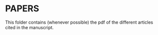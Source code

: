 # PAPERS

This folder contains (whenever possible) the pdf of the different articles cited in the manuscript.
